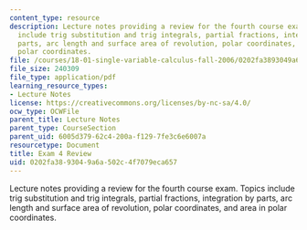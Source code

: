 ```yaml
---
content_type: resource
description: Lecture notes providing a review for the fourth course exam.  Topics
  include trig substitution and trig integrals, partial fractions, integration by
  parts, arc length and surface area of revolution, polar coordinates, and area in
  polar coordinates.
file: /courses/18-01-single-variable-calculus-fall-2006/0202fa3893049a6a502c4f7079eca657_exam4_review.pdf
file_size: 240309
file_type: application/pdf
learning_resource_types:
- Lecture Notes
license: https://creativecommons.org/licenses/by-nc-sa/4.0/
ocw_type: OCWFile
parent_title: Lecture Notes
parent_type: CourseSection
parent_uid: 6005d379-62c4-200a-f129-7fe3c6e6007a
resourcetype: Document
title: Exam 4 Review
uid: 0202fa38-9304-9a6a-502c-4f7079eca657
---
```

Lecture notes providing a review for the fourth course exam.  Topics include trig substitution and trig integrals, partial fractions, integration by parts, arc length and surface area of revolution, polar coordinates, and area in polar coordinates.